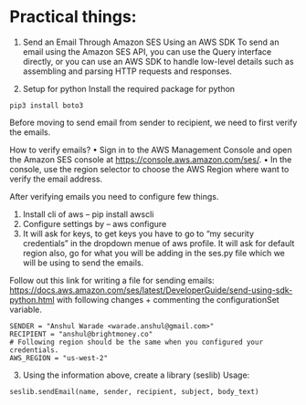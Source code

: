 # Practical things:
1. Send an Email Through Amazon SES Using an AWS SDK
To send an email using the Amazon SES API, you can use the Query interface directly, or you can use an AWS SDK to handle low-level details such as assembling and parsing HTTP requests and responses. 

2. Setup for python
Install the required package for python
```
pip3 install boto3
```

Before moving to send email from sender to recipient, we need to first verify the emails.

How to verify emails?
    • Sign in to the AWS Management Console and open the Amazon SES console at https://console.aws.amazon.com/ses/. 
    • In the console, use the region selector to choose the AWS Region where want to verify the email address.

After verifying emails you need to configure few things.
1. Install cli of aws – pip install awscli
2. Configure settings by – aws configure
3. It will ask for keys, to get keys you have to go to “my security credentials” in the dropdown menue of aws profile. 
It will ask for default region also, go for what you will be adding in the ses.py file which we will be using to send the emails.

Follow out this link for writing a file for sending emails:
https://docs.aws.amazon.com/ses/latest/DeveloperGuide/send-using-sdk-python.html
with following changes + commenting the configurationSet variable.
```
SENDER = "Anshul Warade <warade.anshul@gmail.com>"
RECIPIENT = "anshul@brightmoney.co"
# Following region should be the same when you configured your credentials.
AWS_REGION = "us-west-2"
```
3. Using the information above, create a library (seslib)
Usage:
```
seslib.sendEmail(name, sender, recipient, subject, body_text)
```
